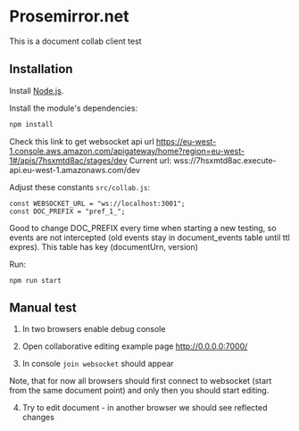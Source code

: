 # Prosemirror.net

This is a document collab client test

## Installation

Install [Node.js](http://nodejs.org).

Install the module's dependencies:

```bash
npm install
```

Check this link to get websocket api url
https://eu-west-1.console.aws.amazon.com/apigateway/home?region=eu-west-1#/apis/7hsxmtd8ac/stages/dev
Current url: wss://7hsxmtd8ac.execute-api.eu-west-1.amazonaws.com/dev

Adjust these constants `src/collab.js`:
```
const WEBSOCKET_URL = "ws://localhost:3001";
const DOC_PREFIX = "pref_1_";
```

Good to change DOC_PREFIX every time when starting a new testing, so events are not intercepted (old events stay in document_events table until ttl expres). This table has key (documentUrn, version)

Run:

```
npm run start
```

## Manual test

1) In two browsers enable debug console

2) Open collaborative editing example page
http://0.0.0.0:7000/

3) In console `join websocket`  should appear

Note, that for now all browsers should first connect to websocket (start from the same document point) and only then you should start editing.

4) Try to edit document - in another browser we should see reflected changes
